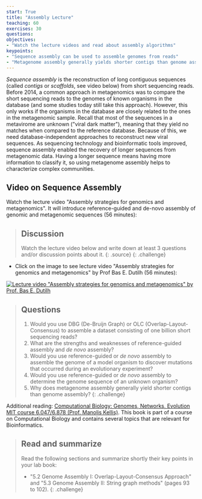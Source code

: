 ```yaml
---
start: True
title: "Assembly Lecture"
teaching: 60
exercises: 30
questions:
objectives:
- "Watch the lecture videos and read about assembly algorithms"
keypoints:
- "Sequence assembly can be used to assemble genomes from reads"
- "Metagenome assembly generally yields shorter contigs than genome assembly"
---
```


*Sequence assembly* is the reconstruction of long contiguous sequences (called *contigs* or *scaffolds*, see video below) from short sequencing reads. Before 2014, a common approach in metagenomics was to compare the short sequencing reads to the genomes of known organisms in the database (and some studies today still take this approach). However, this only works if the organisms in the database are closely related to the ones in the metagenomic sample. Recall that most of the sequences in a metavirome are unknown ("viral dark matter"), meaning that they yield no matches when compared to the reference database. Because of this, we need database-independent approaches to reconstruct new viral sequences. As sequencing technology and bioinformatic tools improved, sequence assembly enabled the recovery of longer sequences from metagenomic data. Having a longer sequence means having more information to classify it, so using metagenome assembly helps to characterize complex communities.

## Video on Sequence Assembly

Watch the lecture video "Assembly strategies for genomics and metagenomics". It will introduce reference-guided and de-novo assembly of genomic and metagenomic sequences (56 minutes):

> ## Discussion
> Watch the lecture video below and write down at least 3 questions and/or discussion points about it.
> {: .source}
{: .challenge}

- Click on the image to see lecture video "Assembly strategies for genomics and metagenomics" by Prof Bas E. Dutilh (56 minutes):

[![Lecture video "Assembly strategies for genomics and metagenomics" by Prof. Bas E. Dutilh](https://img.youtube.com/vi/mHmMbPxKmn0/0.jpg)](https://www.youtube.com/watch?v=mHmMbPxKmn0)  

> ## Questions
> 1. Would you use DBG (De-Bruijn Graph) or OLC (Overlap-Layout-Consensus) to assemble a dataset consisting of one billion short sequencing reads?
> 2. What are the strengths and weaknesses of reference-guided assembly and *de novo* assembly?
> 3. Would you use reference-guided or *de novo* assembly to assemble the genome of a model organism to discover mutations that occurred during an evolutionary experiment?
> 4. Would you use reference-guided or *de novo* assembly to determine the genome sequence of an unknown organism?
> 5. Why does metagenome assembly generally yield shorter contigs than genome assembly?
{: .challenge}

Additional reading: [Computational Biology: Genomes, Networks, Evolution MIT course 6.047/6.878 (Prof. Manolis Kellis)](https://ocw.mit.edu/ans7870/6/6.047/f15/MIT6_047F15_Compiled.pdf). This book is part of a course on Computational Biology and contains several topics that are relevant for Bioinformatics.

> ## Read and summarize
> Read the following sections and summarize shortly their key points in your lab book:
> - "5.2 Genome Assembly I: Overlap-Layout-Consensus Approach" and "5.3 Genome Assembly II: String graph methods" (pages 93 to 102).
{: .challenge}
